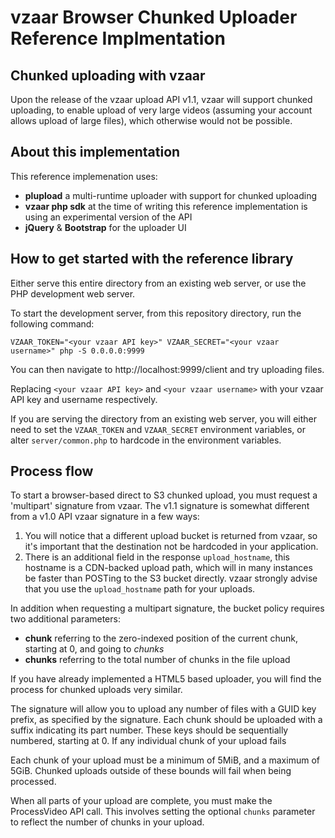 vzaar Browser Chunked Uploader Reference Implmentation
======================================================

Chunked uploading with vzaar
----------------------------

Upon the release of the vzaar upload API v1.1, vzaar will support chunked uploading, to enable upload of very large videos (assuming your account allows upload of large files), which otherwise would not be possible.


About this implementation
-------------------------

This reference implemenation uses:

- **plupload** a multi-runtime uploader with support for chunked uploading
- **vzaar php sdk** at the time of writing this reference implementation is using an experimental version of the API
- **jQuery** & **Bootstrap** for the uploader UI

How to get started with the reference library
----------------------------------------------

Either serve this entire directory from an existing web server, or use the PHP development web server.

To start the development server, from this repository directory, run the following command:

`VZAAR_TOKEN="<your vzaar API key>" VZAAR_SECRET="<your vzaar username>" php -S 0.0.0.0:9999`

You can then navigate to http://localhost:9999/client and try uploading files.

Replacing `<your vzaar API key>` and `<your vzaar username>` with your vzaar API key and username respectively.

If you are serving the directory from an existing web server, you will either need to set the `VZAAR_TOKEN` and `VZAAR_SECRET` environment variables, or alter `server/common.php` to hardcode in the environment variables.

Process flow
------------

To start a browser-based direct to S3 chunked upload, you must request a 'multipart' signature from vzaar. The v1.1 signature is somewhat different from a v1.0 API vzaar signature in a few ways:

1. You will notice that a different upload bucket is returned from vzaar, so it's important that the destination not be hardcoded in your application.
2. There is an additional field in the response `upload_hostname`, this hostname is a CDN-backed upload path, which will in many instances be faster than POSTing to the S3 bucket directly. vzaar strongly advise that you use the `upload_hostname` path for your uploads.

In addition when requesting a multipart signature, the bucket policy requires two additional parameters:

- **chunk** referring to the zero-indexed position of the current chunk, starting at 0, and going to _chunks_
- **chunks** referring to the total number of chunks in the file upload

If you have already implemented a HTML5 based uploader, you will find the process for chunked uploads very similar.

The signature will allow you to upload any number of files with a GUID key prefix, as specified by the signature. Each chunk should be uploaded with a suffix indicating its part number. These keys should be sequentially numbered, starting at 0. If any individual chunk of your upload fails

Each chunk of your upload must be a minimum of 5MiB, and a maximum of 5GiB. Chunked uploads outside of these bounds will fail when being processed.

When all parts of your upload are complete, you must make the ProcessVideo API call. This involves setting the optional `chunks` parameter to reflect the number of chunks in your upload.
